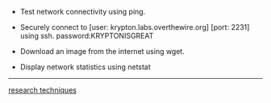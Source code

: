 - Test network connectivity using ping.

- Securely connect to [user: krypton.labs.overthewire.org] [port: 2231] using ssh. password:KRYPTONISGREAT

- Download an image from the internet using wget.

- Display network statistics using netstat
------------------------------------------------
[research techniques](https://github.com/ROT101/learn_something/blob/main/skill_development/research.md)
